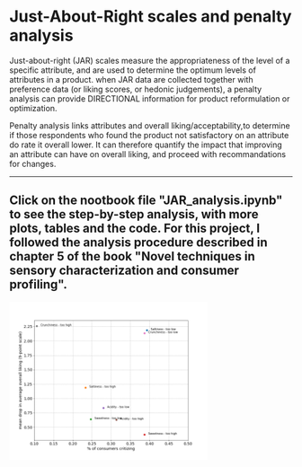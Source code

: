 # Just-About-Right scales and penalty analysis

Just-about-right (JAR) scales measure the appropriateness of the level of a specific attribute, and are used to determine the optimum levels of attributes in a product. when JAR data are collected together with preference data (or liking scores, or hedonic judgements), a penalty analysis can provide DIRECTIONAL information for product reformulation or optimization.

Penalty analysis links attributes and overall liking/acceptability,to determine if those respondents who found the product not satisfactory on an attribute do rate it overall lower. It can therefore quantify the impact that improving an attribute can have on overall liking, and proceed with recommandations for changes.

---
Click on the nootbook file "JAR_analysis.ipynb" to see the step-by-step analysis, with more plots, tables and the code. For this project, I followed the analysis procedure described in chapter 5 of the book "Novel techniques in sensory characterization and consumer profiling".
---

<img align="left" width="70%" height="70%" src="result.png"><br/>

